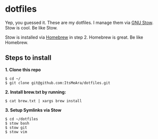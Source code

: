# dotfiles
Yep, you guessed it. These are my dotfiles. I manage them via [GNU Stow](https://www.gnu.org/software/stow/). Stow is cool. Be like Stow.

Stow is installed via [Homebrew](http://brew.sh/) in step 2. Homebrew is great. Be like Homebrew.



## Steps to install

**1. Clone this repo**  
```
$ cd ~/
$ git clone git@github.com:ItsMeAra/dotfiles.git
```



**2. Install brew.txt by running:**  
```
$ cat brew.txt | xargs brew install
```



**3. Setup Symlinks via Stow**  
```
$ cd ~/dotfiles
$ stow bash
$ stow git
$ stow vim
```
